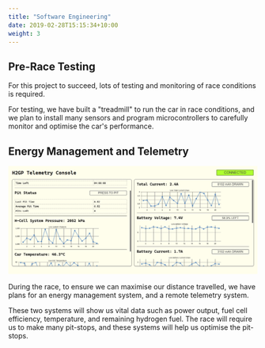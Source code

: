 ```yaml
---
title: "Software Engineering"
date: 2019-02-28T15:15:34+10:00
weight: 3
---
```


## Pre-Race Testing
For this project to succeed, lots of testing and monitoring of race conditions is required.

For testing, we have built a "treadmill" to run the car in race conditions, and we plan to install many sensors and program microcontrollers to carefully monitor and optimise the car's performance.

## Energy Management and Telemetry

<img src="/images/telemetry.png">

During the race, to ensure we can maximise our distance travelled, we have plans for an energy management system, and a remote telemetry system.

These two systems will show us vital data such as power output, fuel cell efficiency, temperature, and remaining hydrogen fuel. The race will require us to make many pit-stops, and these systems will help us optimise the pit-stops. 